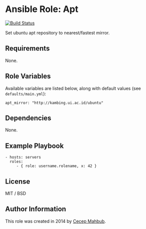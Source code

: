# Ansible Role: Apt

[![Build Status](https://travis-ci.org/cecepm/ansible-role-apt.svg?branch=master)](https://travis-ci.org/cecepm/ansible-role-apt)

Set ubuntu apt repository to nearest/fastest mirror.

## Requirements

None.

## Role Variables

Available variables are listed below, along with default values (see `defaults/main.yml`):

    apt_mirror: "http://kambing.ui.ac.id/ubuntu"

Dependencies
------------

None.

## Example Playbook

    - hosts: servers
      roles:
         - { role: username.rolename, x: 42 }

## License

MIT / BSD

## Author Information

This role was created in 2014 by [Cecep Mahbub](http://ngadimin.org/).
